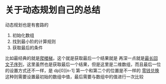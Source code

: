 # 关于动态规划自己的总结

动态规划也是有套路的
1. 初始化数组
2. 找到最小阶的计算规则
3. 获取最后的条件

比如最经典的就是[爬楼梯](../solutions/70-爬楼梯.md)，这个就是获取最后一个结果就是
再深一点就是[最长回文子序列](../solutions/516-最长回文子序列.md)，这里虽然也是获取最后一个结果，但是这里是二维数组，而且最后一位的设置方式还不一样，是 dp[0][n-1] 第一个和第二个的位置是不一样的
[零钱兑换](../solutions/322-零钱兑换.md) 这种则需要设置最初始的数组中值，最后需要与数组中的值进行一次比较

